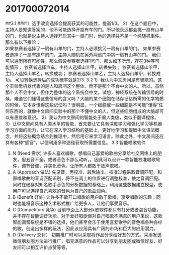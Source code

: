 # 201700072014
##3.1
###1）选手改变选择会提高获奖的可能性，提高1/3。
  2）在这个题目中，主持人是知道答案的，他不可能选择开启有车的门。所以他永远都会挑一扇有山羊的门，也就是说主持人选择开启其中一扇门时，他的选择并不是一个纯随机事件。那么有以下推论：      
  如果参赛者选择了一扇有山羊的门，主持人必须挑另一扇有山羊的门。 
  如果参赛者选择了一扇有跑车的门，主持人随机在另外两扇门中挑一扇有山羊的门。
  我们可以遍历所有可能性，那么假设参赛者选择1号门，那么如下所示，存在3种等可能情形：
  参赛者选择汽车，主持人选择山羊甲，转换失败；
  参赛者选择山羊甲，主持人选择山羊乙，转换成功；
  参赛者选择山羊乙，主持人选择山羊甲，转换成功。
  可见转换选择后的成功概率就是2/3.
3.2
1）我认为中文房间是有智能的。这个实验里机器代表的是人和房间这个整体，而不是那个不会中文的人。所以，虽然那个人不会中文，但作为整体的这个系统会中文。试想，神经系统在传输信号的时候，难道它们懂得这些信号的含义吗？大脑的某个细胞在储存记忆所需的化学物质的时候，它本身懂得这些记忆吗？很明显，一个细胞或一些细胞是不可能“懂得”任何东西的，就像中文房间实验中的那个不懂中文的人，但这些细胞组成的大脑却可以有思维和意识。
2）我认为中文房间的智能处于弱人类级，类似于翻译程序。
3）让中文房间具有人类水平的智能，首先要让它具有深度学习和强化学习等机器学习方面的能力，让它在深入学习结构的基础上，更好地学习和提取中文语法概念，并将这些概念结合到推理中，然后用它来学习语言。除此之外，中文房间还应具有各种“感官”，以便利用多种途径获取所需要信息。
3.3
智能唱歌软件
1) N (Need 需求)
许多人喜欢唱歌，想唱自己喜爱的歌曲分享给社交网络上的朋友，但五音不全，或者音色不那么动听，。因此可以设计一款智能校准唱歌软件，调节音调，并美化音色，让所有人都敢于放声歌唱。
2) A (Approach 做法)
先录音，再校准，最后输出。校准过程采取音调匹配，和原唱歌曲的音调匹配识别，将不在调上的位置进行调整校准，使之音调匹配。同时在储存对知名歌手音色的分析数据的基础上，利用这些数据建立模型，使用户可以选择自己喜欢的音色为自己的歌曲润色。
3) B (Benefit 好处)
让许多不敢开口唱歌的用户敢于歌唱，享受唱歌的乐趣；同时也能将音乐这种艺术形式推广给更多人，让他们享受音乐。
4) C (Competitors 竞争)
目前市面上大部分k歌软件都只有打分或者混音功能，并不存在智能调音功能，对于爱好唱歌但对自己唱歌不满意的用户来说，这款智能调音系统是不错的选择，他们甚至会乐于使用喜爱歌手的音色唱各种各样的歌，创造出多样的玩法，因此该应用具有广阔的市场和巨大的应用潜力。
5) D (Delivery 交付）
初期推广时可以采取将作品分享给好友的方式。采用发送微信朋友圈方法进行推广，唱完满意的作品可以分享到朋友圈或微信好友，好友间可以相互评价点赞等等。
